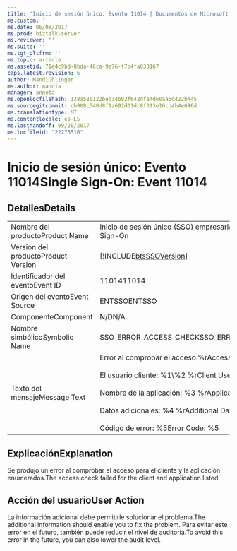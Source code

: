 ```yaml
---
title: 'Inicio de sesión único: Evento 11014 | Documentos de Microsoft'
ms.custom: ''
ms.date: 06/08/2017
ms.prod: biztalk-server
ms.reviewer: ''
ms.suite: ''
ms.tgt_pltfrm: ''
ms.topic: article
ms.assetid: 71e4c9bd-8bda-46ca-9e76-f7b4fa033167
caps.latest.revision: 6
author: MandiOhlinger
ms.author: mandia
manager: anneta
ms.openlocfilehash: 138a580122beb34b82f642dfa4d60aa6d422b445
ms.sourcegitcommit: cb908c540d8f1a692d01dc8f313e16cb4b4e696d
ms.translationtype: MT
ms.contentlocale: es-ES
ms.lasthandoff: 09/20/2017
ms.locfileid: "22276516"
---
```

# <a name="single-sign-on-event-11014"></a><span data-ttu-id="853d9-102">Inicio de sesión único: Evento 11014</span><span class="sxs-lookup"><span data-stu-id="853d9-102">Single Sign-On: Event 11014</span></span>
## <a name="details"></a><span data-ttu-id="853d9-103">Detalles</span><span class="sxs-lookup"><span data-stu-id="853d9-103">Details</span></span>  
  
|||  
|-|-|  
|<span data-ttu-id="853d9-104">Nombre del producto</span><span class="sxs-lookup"><span data-stu-id="853d9-104">Product Name</span></span>|<span data-ttu-id="853d9-105">Inicio de sesión único (SSO) empresarial</span><span class="sxs-lookup"><span data-stu-id="853d9-105">Enterprise Single Sign-On</span></span>|  
|<span data-ttu-id="853d9-106">Versión del producto</span><span class="sxs-lookup"><span data-stu-id="853d9-106">Product Version</span></span>|[!INCLUDE[btsSSOVersion](../includes/btsssoversion-md.md)]|  
|<span data-ttu-id="853d9-107">Identificador del evento</span><span class="sxs-lookup"><span data-stu-id="853d9-107">Event ID</span></span>|<span data-ttu-id="853d9-108">11014</span><span class="sxs-lookup"><span data-stu-id="853d9-108">11014</span></span>|  
|<span data-ttu-id="853d9-109">Origen del evento</span><span class="sxs-lookup"><span data-stu-id="853d9-109">Event Source</span></span>|<span data-ttu-id="853d9-110">ENTSSO</span><span class="sxs-lookup"><span data-stu-id="853d9-110">ENTSSO</span></span>|  
|<span data-ttu-id="853d9-111">Componente</span><span class="sxs-lookup"><span data-stu-id="853d9-111">Component</span></span>|<span data-ttu-id="853d9-112">N/D</span><span class="sxs-lookup"><span data-stu-id="853d9-112">N/A</span></span>|  
|<span data-ttu-id="853d9-113">Nombre simbólico</span><span class="sxs-lookup"><span data-stu-id="853d9-113">Symbolic Name</span></span>|<span data-ttu-id="853d9-114">SSO_ERROR_ACCESS_CHECK</span><span class="sxs-lookup"><span data-stu-id="853d9-114">SSO_ERROR_ACCESS_CHECK</span></span>|  
|<span data-ttu-id="853d9-115">Texto del mensaje</span><span class="sxs-lookup"><span data-stu-id="853d9-115">Message Text</span></span>|<span data-ttu-id="853d9-116">Error al comprobar el acceso.%r</span><span class="sxs-lookup"><span data-stu-id="853d9-116">Access check failed.%r</span></span><br /><br /> <span data-ttu-id="853d9-117">El usuario cliente: %1\\%2 %r</span><span class="sxs-lookup"><span data-stu-id="853d9-117">Client User: %1\\%2%r</span></span><br /><br /> <span data-ttu-id="853d9-118">Nombre de la aplicación: %3 %r</span><span class="sxs-lookup"><span data-stu-id="853d9-118">Application Name: %3%r</span></span><br /><br /> <span data-ttu-id="853d9-119">Datos adicionales: %4 %r</span><span class="sxs-lookup"><span data-stu-id="853d9-119">Additional Data: %4%r</span></span><br /><br /> <span data-ttu-id="853d9-120">Código de error: %5</span><span class="sxs-lookup"><span data-stu-id="853d9-120">Error Code: %5</span></span>|  
  
## <a name="explanation"></a><span data-ttu-id="853d9-121">Explicación</span><span class="sxs-lookup"><span data-stu-id="853d9-121">Explanation</span></span>  
 <span data-ttu-id="853d9-122">Se produjo un error al comprobar el acceso para el cliente y la aplicación enumerados.</span><span class="sxs-lookup"><span data-stu-id="853d9-122">The access check failed for the client and application listed.</span></span>  
  
## <a name="user-action"></a><span data-ttu-id="853d9-123">Acción del usuario</span><span class="sxs-lookup"><span data-stu-id="853d9-123">User Action</span></span>  
 <span data-ttu-id="853d9-124">La información adicional debe permitirle solucionar el problema.</span><span class="sxs-lookup"><span data-stu-id="853d9-124">The additional information should enable you to fix the problem.</span></span> <span data-ttu-id="853d9-125">Para evitar este error en el futuro, también puede reducir el nivel de auditoría.</span><span class="sxs-lookup"><span data-stu-id="853d9-125">To avoid this error in the future, you can also lower the audit level.</span></span>